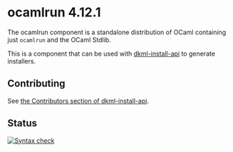 # ocamlrun 4.12.1

The ocamlrun component is a standalone distribution of OCaml containing
just `ocamlrun` and the OCaml Stdlib.

This is a component that can be used with [dkml-install-api](https://diskuv.github.io/dkml-install-api/index.html)
to generate installers.

## Contributing

See [the Contributors section of dkml-install-api](https://github.com/diskuv/dkml-install-api/blob/main/contributors/README.md).

## Status

[![Syntax check](https://github.com/diskuv/dkml-component-ocamlcompiler/actions/workflows/syntax.yml/badge.svg)](https://github.com/diskuv/dkml-component-ocamlcompiler/actions/workflows/syntax.yml)

